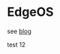 # EdgeOS

see [blog](https://gojimmypi.blogspot.com/2021/02/dual-wan-openvpn-with-edgerouter-x-or.html)

test 12
